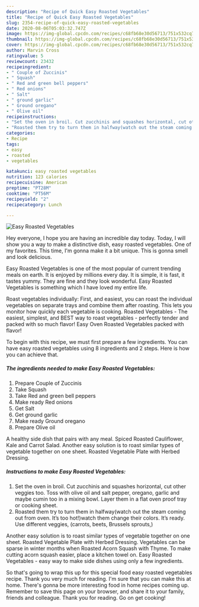 ```yaml
---
description: "Recipe of Quick Easy Roasted Vegetables"
title: "Recipe of Quick Easy Roasted Vegetables"
slug: 2354-recipe-of-quick-easy-roasted-vegetables
date: 2020-08-06T05:03:32.747Z
image: https://img-global.cpcdn.com/recipes/c68fb68e30d56713/751x532cq70/easy-roasted-vegetables-recipe-main-photo.jpg
thumbnail: https://img-global.cpcdn.com/recipes/c68fb68e30d56713/751x532cq70/easy-roasted-vegetables-recipe-main-photo.jpg
cover: https://img-global.cpcdn.com/recipes/c68fb68e30d56713/751x532cq70/easy-roasted-vegetables-recipe-main-photo.jpg
author: Marvin Cross
ratingvalue: 5
reviewcount: 23432
recipeingredient:
- " Couple of Zuccinis"
- " Squash"
- " Red and green bell peppers"
- " Red onions"
- " Salt"
- " ground garlic"
- " Ground oregano"
- " Olive oil"
recipeinstructions:
- "Set the oven in broil. Cut zucchinis and squashes horizontal, cut other veggies too. Toss with olive oil and salt pepper, oregano, garlic and maybe cumin too in a mixing bowl. Layer them in a flat oven proof tray or cooking sheet."
- "Roasted them try to turn them in halfway(watch out the steam coming out from oven. It’s too hot!)watch them change their colors. It’s ready. Use different veggies, (carrots, beets, Brussels sprouts,)"
categories:
- Recipe
tags:
- easy
- roasted
- vegetables

katakunci: easy roasted vegetables 
nutrition: 123 calories
recipecuisine: American
preptime: "PT28M"
cooktime: "PT56M"
recipeyield: "2"
recipecategory: Lunch

---
```



![Easy Roasted Vegetables](https://img-global.cpcdn.com/recipes/c68fb68e30d56713/751x532cq70/easy-roasted-vegetables-recipe-main-photo.jpg)

Hey everyone, I hope you are having an incredible day today. Today, I will show you a way to make a distinctive dish, easy roasted vegetables. One of my favorites. This time, I'm gonna make it a bit unique. This is gonna smell and look delicious.

Easy Roasted Vegetables is one of the most popular of current trending meals on earth. It is enjoyed by millions every day. It is simple, it is fast, it tastes yummy. They are fine and they look wonderful. Easy Roasted Vegetables is something which I have loved my entire life.

Roast vegetables individually: First, and easiest, you can roast the individual vegetables on separate trays and combine them after roasting. This lets you monitor how quickly each vegetable is cooking. Roasted Vegetables - The easiest, simplest, and BEST way to roast vegetables - perfectly tender and packed with so much flavor! Easy Oven Roasted Vegetables packed with flavor!


To begin with this recipe, we must first prepare a few ingredients. You can have easy roasted vegetables using 8 ingredients and 2 steps. Here is how you can achieve that.

<!--inarticleads1-->

##### The ingredients needed to make Easy Roasted Vegetables:

1. Prepare  Couple of Zuccinis
1. Take  Squash
1. Take  Red and green bell peppers
1. Make ready  Red onions
1. Get  Salt
1. Get  ground garlic
1. Make ready  Ground oregano
1. Prepare  Olive oil


A healthy side dish that pairs with any meal. Spiced Roasted Cauliflower, Kale and Carrot Salad. Another easy solution is to roast similar types of vegetable together on one sheet. Roasted Vegetable Plate with Herbed Dressing. 

<!--inarticleads2-->

##### Instructions to make Easy Roasted Vegetables:

1. Set the oven in broil. Cut zucchinis and squashes horizontal, cut other veggies too. Toss with olive oil and salt pepper, oregano, garlic and maybe cumin too in a mixing bowl. Layer them in a flat oven proof tray or cooking sheet.
1. Roasted them try to turn them in halfway(watch out the steam coming out from oven. It’s too hot!)watch them change their colors. It’s ready. Use different veggies, (carrots, beets, Brussels sprouts,)


Another easy solution is to roast similar types of vegetable together on one sheet. Roasted Vegetable Plate with Herbed Dressing. Vegetables can be sparse in winter months when Roasted Acorn Squash with Thyme. To make cutting acorn squash easier, place a kitchen towel on. Easy Roasted Vegetables - easy way to make side dishes using only a few ingredients. 

So that's going to wrap this up for this special food easy roasted vegetables recipe. Thank you very much for reading. I'm sure that you can make this at home. There's gonna be more interesting food in home recipes coming up. Remember to save this page on your browser, and share it to your family, friends and colleague. Thank you for reading. Go on get cooking!
